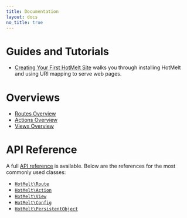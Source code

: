 ```yaml
---
title: Documentation
layout: docs
no_title: true
---
```


# Guides and Tutorials

- [Creating Your First HotMelt Site](first-site/) walks you through installing HotMelt and using URI mapping to serve web pages.

# Overviews

- [Routes Overview](overview/routes)
- [Actions Overview](overview/actions)
- [Views Overview](overview/views)

# API Reference

A full [API reference](api) is available.
Below are the references for the most commonly used classes:

- [`HotMelt\Route`](api/classes/HotMelt.Route.html)
- [`HotMelt\Action`](api/classes/HotMelt.Action.html)
- [`HotMelt\View`](api/classes/HotMelt.View.html)
- [`HotMelt\Config`](api/classes/HotMelt.Config.html)
- [`HotMelt\PersistentObject`](api/classes/HotMelt.PersistentObject.html)